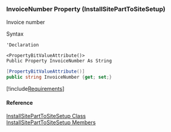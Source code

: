 ﻿### InvoiceNumber Property (InstallSitePartToSiteSetup)

Invoice number

Syntax

```vbnet
'Declaration

<PropertyBitValueAttribute()>
Public Property InvoiceNumber As String
```

```csharp
[PropertyBitValueAttribute()]
public string InvoiceNumber {get; set;}
```

[!include[Requirements](../partials/requirements.md)]

#### Reference

[InstallSitePartToSiteSetup Class](FChoice.Toolkits.Clarify~FChoice.Toolkits.Clarify.Interfaces.InstallSitePartToSiteSetup.md)  
[InstallSitePartToSiteSetup Members](FChoice.Toolkits.Clarify~FChoice.Toolkits.Clarify.Interfaces.InstallSitePartToSiteSetup_members.md)